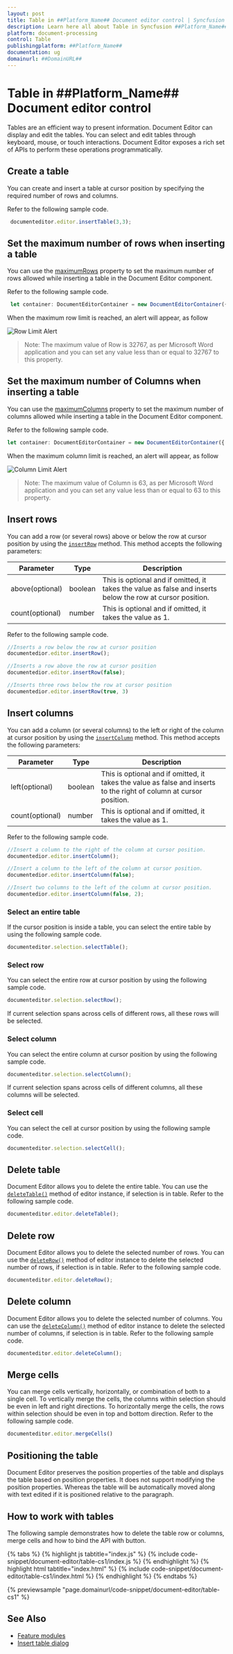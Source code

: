 ```yaml
---
layout: post
title: Table in ##Platform_Name## Document editor control | Syncfusion
description: Learn here all about Table in Syncfusion ##Platform_Name## Document editor control of Syncfusion Essential JS 2 and more.
platform: document-processing
control: Table 
publishingplatform: ##Platform_Name##
documentation: ug
domainurl: ##DomainURL##
---
```


# Table in ##Platform_Name## Document editor control

Tables are an efficient way to present information. Document Editor can display and edit the tables. You can select and edit tables through keyboard, mouse, or touch interactions. Document Editor exposes a rich set of APIs to perform these operations programmatically.

## Create a table

You can create and insert a table at cursor position by specifying the required number of rows and columns.

Refer to the following sample code.

```ts
 documenteditor.editor.insertTable(3,3);
```
## Set the maximum number of rows when inserting a table

You can use the [maximumRows](https://ej2.syncfusion.com/javascript/documentation/api/document-editor/documentEditorSettings#maximumrows) property to set the maximum number of rows allowed while inserting a table in the Document Editor component.

Refer to the following sample code.

```ts
 let container: DocumentEditorContainer = new DocumentEditorContainer({ documentEditorSettings: { maximumRows: 4 } });
```

When the maximum row limit is reached, an alert will appear, as follow 

![Row Limit Alert](images/Row_Limit_Alert.PNG) 

>Note: The maximum value of Row is 32767, as per Microsoft Word application and you can set any value less than or equal to 32767 to this property.
## Set the maximum number of Columns when inserting a table

You can use the [maximumColumns](https://ej2.syncfusion.com/javascript/documentation/api/document-editor/documentEditorSettings#maximumcolumns) property to set the maximum number of columns allowed while inserting a table in the Document Editor component.

Refer to the following sample code.

```ts
let container: DocumentEditorContainer = new DocumentEditorContainer({ documentEditorSettings: { maximumColumns: 4 } });
```

When the maximum column limit is reached, an alert will appear, as follow 

![Column Limit Alert](images/Column_Limit_Alert.PNG) 

>Note: The maximum value of Column is 63, as per Microsoft Word application and you can set any value less than or equal to 63 to this property.

## Insert rows

You can add a row (or several rows) above or below the row at cursor position by using the [`insertRow`](https://ej2.syncfusion.com/javascript/documentation/api/document-editor/editor#insertrow) method. This method accepts the following parameters:

Parameter | Type | Description
----------|------|-------------
above(optional) | boolean | This is optional and if omitted, it takes the value as false and inserts below the row at cursor position.
count(optional) | number | This is optional and if omitted, it takes the value as 1.

Refer to the following sample code.

```ts
//Inserts a row below the row at cursor position
documentedior.editor.insertRow();

//Inserts a row above the row at cursor position
documentedior.editor.insertRow(false);

//Inserts three rows below the row at cursor position
documentedior.editor.insertRow(true, 3)
```

## Insert columns

You can add a column (or several columns) to the left or right of the column at cursor position by using the [`insertColumn`](https://ej2.syncfusion.com/javascript/documentation/api/document-editor/editor#insertcolumn) method. This method accepts the following parameters:

Parameter | Type | Description
----------|------|-------------
left(optional) | boolean| This is optional and if omitted, it takes the value as false and inserts to the right of column at cursor position.
count(optional) | number |  This is optional and if omitted, it takes the value as 1.

Refer to the following sample code.

```ts
//Insert a column to the right of the column at cursor position.
documentedior.editor.insertColumn();

//Insert a column to the left of the column at cursor position.
documentedior.editor.insertColumn(false);

//Insert two columns to the left of the column at cursor position.
documentedior.editor.insertColumn(false, 2);
```

### Select an entire table

If the cursor position is inside a table, you can select the entire table by using the following sample code.

```ts
documenteditor.selection.selectTable();
```

### Select row

You can select the entire row at cursor position by using the following sample code.

```ts
documenteditor.selection.selectRow();
```

If current selection spans across cells of different rows, all these rows will be selected.

### Select column

You can select the entire column at cursor position by using the following sample code.

```ts
documenteditor.selection.selectColumn();
```

If current selection spans across cells of different columns, all these columns will be selected.

### Select cell

You can select the cell at cursor position by using the following sample code.

```ts
documenteditor.selection.selectCell();
```

## Delete table

Document Editor allows you to delete the entire table. You can use the [`deleteTable()`](https://ej2.syncfusion.com/javascript/documentation/api/document-editor/editor#deletetable) method of editor instance, if selection is in table. Refer to the following sample code.

```ts
documenteditor.editor.deleteTable();
```

## Delete row

Document Editor allows you to delete the selected number of rows. You can use the [`deleteRow()`](https://ej2.syncfusion.com/javascript/documentation/api/document-editor/editor#deleterow) method of editor instance to delete the selected number of rows, if selection is in table. Refer to the following sample code.

```ts
documenteditor.editor.deleteRow();
```

## Delete column

Document Editor allows you to delete the selected number of columns. You can use the [`deleteColumn()`](https://ej2.syncfusion.com/javascript/documentation/api/document-editor/editor#deletecolumn) method of editor instance to delete the selected number of columns, if selection is in table. Refer to the following sample code.

```ts
documenteditor.editor.deleteColumn();
```

## Merge cells

You can merge cells vertically, horizontally, or combination of both to a single cell. To vertically merge the cells, the columns within selection should be even in left and right directions. To horizontally merge the cells, the rows within selection should be even in top and bottom direction.
Refer to the following sample code.

```ts
documenteditor.editor.mergeCells()
```

## Positioning the table

Document Editor preserves the position properties of the table and displays the table based on position properties. It does not support modifying the position properties. Whereas the table will be automatically moved along with text edited if it is positioned relative to the paragraph.

## How to work with tables

The following sample demonstrates how to delete the table row or columns, merge cells and how to bind the API with button.

{% tabs %}
{% highlight js tabtitle="index.js" %}
{% include code-snippet/document-editor/table-cs1/index.js %}
{% endhighlight %}
{% highlight html tabtitle="index.html" %}
{% include code-snippet/document-editor/table-cs1/index.html %}
{% endhighlight %}
{% endtabs %}

{% previewsample "page.domainurl/code-snippet/document-editor/table-cs1" %}

## See Also

* [Feature modules](../document-editor/feature-module)
* [Insert table dialog](../document-editor/dialog#table-dialog)
